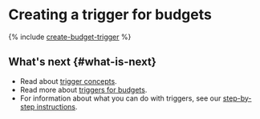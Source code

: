 # Creating a trigger for budgets

{% include [create-budget-trigger](../../../_includes/functions/budget-trigger-create.md) %}

## What's next {#what-is-next}

- Read about [trigger concepts](../../concepts/trigger/index.md).
- Read more about [triggers for budgets](../../concepts/trigger/budget-trigger.md).
- For information about what you can do with triggers, see our [step-by-step instructions](../../operations/index.md).

